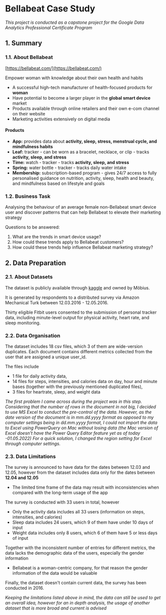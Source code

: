 # Bellabeat Case Study
*This project is conducted as a capstone project for the Google Data Analytics Professional Certificate Program*

## 1. Summary

### 1.1. About Bellabeat

[https://bellabeat.com/](https://bellabeat.com/)

Empower woman with knowledge about their own health and habits

- A successful high-tech manufacturer of health-focused products for **woman**
- Have potential to become a larger player in the **global smart device** market
- Products available through online retailers and their own e-com channel on their website
- Marketing activities extensively on digital media

#### Products
- **App:** provides data about **activity, sleep, stress, menstrual cycle, and mindfulness habits**
- **Leaf:** tracker - can be worn as a bracelet, necklace, or clip - tracks **activity, sleep, and stress**
- **Time:** watch - tracker - tracks **activity, sleep, and stress**
- **Spring:** water bottle - tracker - tracks daily water intake
- **Membership:** subscription-based program - gives 24/7 access to fully personalised guidance on 
nutrition, activity, sleep, health and beauty, and mindfulness based on lifestyle and goals

### 1.2. Business Task
Analysing the behaviour of an average female non-Bellabeat smart device user and discover patterns 
that can help Bellabeat to elevate their marketing strategy

Questions to be answered:
1. What are the trends in smart device usage?
2. How could these trends apply to Bellabeat customers?
3. How could these trends help influence Bellabeat marketing strategy?

## 2. Data Preparation
### 2.1. About Datasets

The dataset is publicly available through [kaggle](https://www.kaggle.com/datasets/arashnic/fitbit/code) and owned by Möbius.

It is generated by respondents to a distributed survey via Amazon Mechanical Turk between 12.03.2016 - 12.05.2016. 

Thirty eligible Fitbit users consented to the submission of personal tracker data, including 
minute-level output for physical activity, heart rate, and sleep monitoring.

### 2.2. Data Organisation
The dataset includes 18 csv files, which 3 of them are wide-version duplicates.
Each document contains different metrics collected from the user that are assigned a unique user_id.

The files include 
- 1 file for daily activity data, 
- 14 files for steps, intensities, and calories data on day, hour and minute bases (together with the previously mentioned duplicated files), 
- 3 files for heartrate, sleep, and weight data

*The first problem I came across during the project was in this step. Considering that the number of rows in the document in not big, I decided to use MS Excel to conduct the pre-control of the data. 
However, as the date version of the document is in mm.dd.yyyy format as opposed to my computer settings being in dd.mm.yyyy format, 
I could not import the data to Excel using PowerQuery on Mac without losing data
(the Mac version of Excel doesn't have the Power Query Editor feature yet as of today -01.05.2022)
For a quick solution, I changed the region setting for Excel through computer settings.*

### 2.3. Data Limitations
The survey is announced to have data for the dates between 12.03 and 12.05, however from the dataset includes data only for the dates between **12.04 and 12.05**
- The limited time frame of the data may result with inconsistencies when compared with the long-term usage of the app

The survey is conducted with 33 users in total, however
- Only the activity data includes all 33 users (information on steps, intensities, and calories)
- Sleep data includes 24 users, which 9 of them have under 10 days of input
- Weight data includes only 8 users, which 6 of them have 5 or less days of input

Together with the inconsistent number of entries for different metrics, the data lacks the demographic data of the users, especially the gender information
- Bellabeat is a woman-centric company, for that reason the gender information of the data would be valuable

Finally, the dataset doesn't contain current data, the survey has been conducted in 2016.

*Keeping the limitations listed above in mind, the data can still be used to get an overall idea, however for an in depth analysis, the usage of another dataset 
that is more broad and current is advised*















